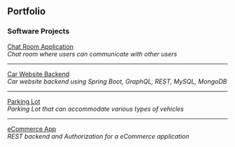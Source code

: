 ## Portfolio

### Software Projects

[Chat Room Application](/chat_room_app)<br>
<i>Chat room where users can communicate with other users</i>

---
[Car Website Backend](/car_website_backend)<br>
<i>Car website backend using Spring Boot, GraphQL, REST, MySQL, MongoDB</i>

---
[Parking Lot](/parking_lot)<br>
<i>Parking Lot that can accommodate various types of vehicles</i>

---
[eCommerce App](/eCommerce_app)<br>
<i>REST backend and Authorization for a eCommerce application</i>
